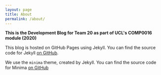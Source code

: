 ```yaml
---
layout: page
title: About
permalink: /about/
---
```


**This is the Development Blog for Team 20 as part of UCL's COMP0016 module (2020)**

This blog is hosted on GitHub Pages using Jekyll. You can find the source code for Jekyll [on GitHub](https://github.com/jekyll/jekyll).

We use the `minima` theme, created by Jekyll. You can find the source code for Minima [on GitHub](https://github.com/jekyll/minima)
